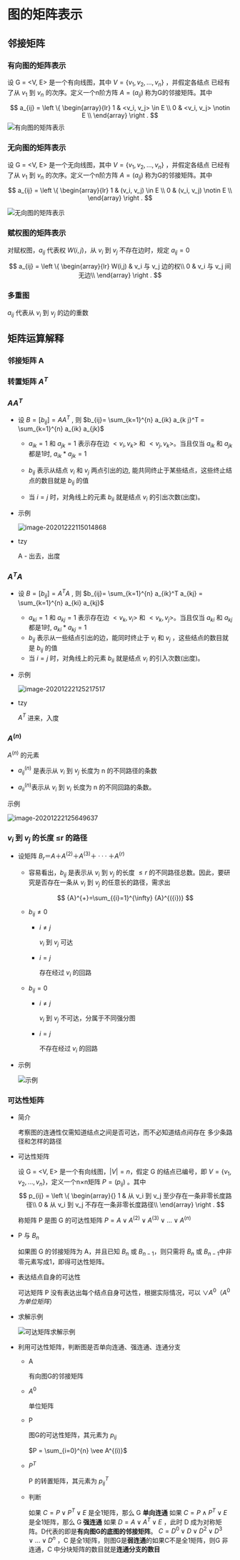 # 图的矩阵表示

## 邻接矩阵

### 有向图的矩阵表示

设 G = <V, E> 是一个有向线图，其中 $V = \{v_1, v_2, ... , v_n\}$ ，并假定各结点 已经有了从 $v_1$ 到 $v_n$ 的次序。定义一个n阶方阵 $A = (a_{ij})$ 称为G的邻接矩阵。其中

$$
a_{ij} = 
\left \{
\begin{array}{lr}
1 & <v_i, v_j> \in E \\
0 & <v_i, v_j> \notin E \\
\end{array}
\right .
$$
![有向图的矩阵表示](https://gitee.com/twilight_h_1184651848/pic-go-img/raw/master/discreteMathematics/graphTheory/20201222110045.png)

### 无向图的矩阵表示

设 G = <V, E> 是一个无向线图，其中 $V = \{v_1, v_2, ... , v_n\}$ ，并假定各结点 已经有了从 $v_1$ 到 $v_n$ 的次序。定义一个n阶方阵 $A = (a_{ij})$ 称为G的邻接矩阵。其中

$$
a_{ij} = 
\left \{
\begin{array}{lr}
1 & (v_i, v_j) \in E \\
0 & (v_i, v_j) \notin E \\
\end{array}
\right .
$$

![无向图的矩阵表示](https://gitee.com/twilight_h_1184651848/pic-go-img/raw/master/discreteMathematics/graphTheory/20201222110051.png)

### 赋权图的矩阵表示

对赋权图，$a_{ij}$ 代表权 $W(i,j)$，从 $v_i$ 到 $v_j$ 不存在边时，规定 $a_{ij} = 0$

$$
a_{ij} = 
\left \{
\begin{array}{lr}
W(i,j) & v_i 与 v_j 边的权\\
0 & v_i 与 v_j 间无边\\
\end{array}
\right .
$$

### 多重图

$a_{ij}$ 代表从 $v_i$ 到 $v_j$ 的边的重数

## 矩阵运算解释

### 邻接矩阵 A

### 转置矩阵 $A^T$

### $AA^T$

  - 设 $B = [b_{ij}] = AA^T$ , 则 $b_{ij}= \sum_{k=1}^{n} a_{ik} a_{k j}^T = \sum_{k=1}^{n} a_{ik} a_{jk}$

    + $a_{ik} = 1$ 和 $a_{jk} = 1$ 表示存在边 $<v_{i}, v_{k}>$ 和 $<v_{j}, v_{k}>$。当且仅当 ${a}_{{ik}}$ 和 ${a}_{{jk}}$ 都是1时, $a_{ik} * a_{j k}=1$

    + ${b}_{{ij}}$ 表示从结点 ${v}_{{i}}$ 和 $v_{{j}}$ 两点引出的边, 能共同终止于某些结点，这些终止结点的数目就是 $b_{ij}$ 的值 

    + 当 $i = j$ 时，对角线上的元素 $b_{ii}$ 就是结点 $v_i$ 的引出次数(出度)。

- 示例

  ![image-20201222115014868](https://gitee.com/twilight_h_1184651848/pic-go-img/raw/master/discreteMathematics/graphTheory/20201222115016.png)

- tzy

  A - 出去，出度

### $A^TA$

- 设 $B = [b_{ij}] = A^TA$ , 则 $b_{ij}= \sum_{k=1}^{n} a_{ik}^T a_{kj} = \sum_{k=1}^{n} a_{ki} a_{kj}$
    + $a_{ki} = 1$ 和 $a_{kj} = 1$ 表示存在边 $<v_{k}, v_{i}>$ 和 $<v_{k}, v_{j}>$。当且仅当 ${a}_{{ki}}$ 和 ${a}_{{kj}}$ 都是1时, $a_{ki} * a_{kj}=1$
    + ${b}_{{ij}}$ 表示从一些结点引出的边，能同时终止于 ${v}_{{i}}$ 和 $v_{{j}}$ ，这些结点的数目就是 $b_{ij}$ 的值 
    + 当 $i = j$ 时，对角线上的元素 $b_{ii}$ 就是结点 $v_i$ 的引入次数(出度)。

- 示例

  ![image-20201222125217517](https://gitee.com/twilight_h_1184651848/pic-go-img/raw/master/discreteMathematics/graphTheory/20201222125220.png)

-  tzy

    $A^T$ 进来，入度

### $A^{(n)}$

  $A^{(n)}$  的元素 

  - $a_{ij}^{(n)}$ 是表示从 $v_i$ 到 $v_j$ 长度为 n 的不同路径的条数

  - $a_{ii}^{(n)}$表示从 $v_i$ 到 $v_i$ 长度为 n 的不同回路的条数。

  示例

  ![image-20201222125649637](https://gitee.com/twilight_h_1184651848/pic-go-img/raw/master/discreteMathematics/graphTheory/20201222125651.png)

### $v_i$ 到 $v_j$ 的长度 ≤r 的路径

- 设矩阵 $B_r ＝ A ＋ A^{(2)} ＋ A^{(3)} ＋···＋ A^{(r)}$

  + 容易看出，$b_{ij}$ 是表示从 $v_i$ 到 $v_j$ 的长度 $\le r$ 的不同路径总数。因此，要研究是否存在一条从 $v_i$ 到 $v_j$ 的任意长的路径，需求出

  $$
  {A}^{+}=\sum_{{i}=1}^{\infty} {A}^{({i})}
  $$

  + $b_{ij} \ne 0$

    * $i \ne j$

      $v_i$ 到 $v_j$ 可达

    * $i = j$

      存在经过 $v_i$ 的回路
  
  + $b_{ij} = 0$

    * $i \ne j$

      $v_i$ 到 $v_j$ 不可达，分属于不同强分图

    * $i = j$

      不存在经过 $v_i$ 的回路

- 示例

  ![示例](https://gitee.com/twilight_h_1184651848/pic-go-img/raw/master/discreteMathematics/graphTheory/20201222131255.png)

### 可达性矩阵

- 简介

  考察图的连通性仅需知道结点之间是否可达，而不必知道结点间存在
  多少条路径和怎样的路径

- 可达性矩阵

  设 G = <V, E> 是一个有向线图，$|V| = n$，假定 G 的结点已编号，即 $V = \{v_1, v_2, ... , v_n\}$，定义一个n×n矩阵 $P = (p_{ij})$ 。其中
  $$
  p_{ij} = 
  \left \{
  \begin{array}{}
  1 & 从 v_i 到 v_j 至少存在一条非零长度路径\\
  0 & 从 v_i 到 v_j 不存在一条非零长度路径\\
  \end{array}
  \right .
  $$
  
  称矩阵 P 是图 G 的可达性矩阵 $P = A \vee A^{(2)} \vee A^{(3)} \vee ... \vee A^{(n)}$

- P 与 $B_n$

  如果图 G 的邻接矩阵为 A，并且已知 $B_n$ 或 $B_{n-1}$，则只需将 $B_n$ 或 $B_{n-1}$中非零元素写成1，即得可达性矩阵。

- 表达结点自身的可达性

  可达矩阵 P 没有表达出每个结点自身可达性，根据实际情况，可以 $\vee A^0（A^0 为单位矩阵）$

- 求解示例

  ![可达矩阵求解示例](https://gitee.com/twilight_h_1184651848/pic-go-img/raw/master/discreteMathematics/graphTheory/20201222132217.png)

- 利用可达性矩阵，判断图是否单向连通、强连通、连通分支

  + A

    有向图G的邻接矩阵

  + $A^0$

    单位矩阵

  + P

    图G的可达性矩阵，其元素为 $p_{ij}$

    $P = \sum_{i=0}^{n} \vee A^{(i)}$

  + $P^T$

    P 的转置矩阵，其元素为 $p_{ij}^T$

  + 判断

    如果 $C = P \vee P^T \vee E$ 是全1矩阵，那么 G **单向连通**
    如果 $C = P \wedge P^T \vee E$ 是全1矩阵，那么 G **强连通**
    如果 $D = A \vee A^T \vee E$ ，此时 D 成为对称矩阵。D代表的即是**有向图G的底图的邻接矩阵**。
    $C=D^0 \vee D \vee D^2 \vee D^3 \vee ... \vee D^n$ ，C 是全1矩阵，则图G是**弱连通**的如果C不是全1矩阵，则G 非连通，C 中分块矩阵的数目就是**连通分支的数目**